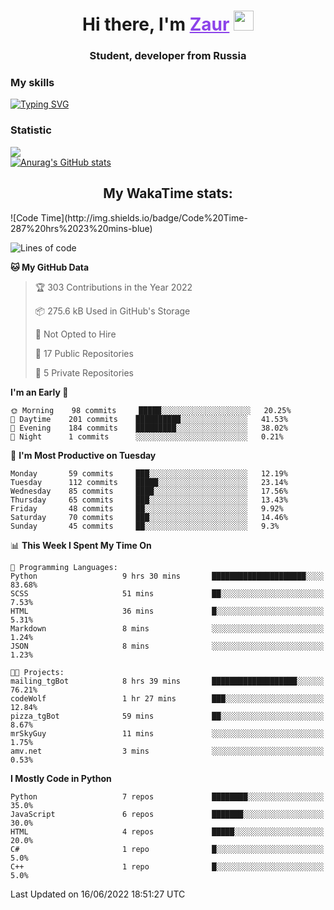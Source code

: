 <h1 align="center">
    Hi there, I'm 
    <a href="https://t.me/skyguy" target="_blank" style="color: #8C43EA">Zaur</a>
    <img src="https://github.com/blackcater/blackcater/raw/main/images/Hi.gif" height="32">
</h1>

<h3 align="center">
    Student, developer from Russia
</h3>  

### **My skills**
[![Typing SVG](https://readme-typing-svg.herokuapp.com?font=Oxanium&duration=3000&color=8C43EA&height=30&lines=Python%2C+JavaScript;Flask;Django+(in+near+future);React.js;HTML%2C+CSS+(SCSS))](https://git.io/typing-svg)

### **Statistic**
![](https://komarev.com/ghpvc/?username=mrskyguy&color=8C43EA)  
[![Anurag's GitHub stats](https://github-readme-stats.vercel.app/api?username=mrskyguy&count_private=true&show_icons=true&title_color=8C43EA&icon_color=BE57EA&bg_color=30,191919,341b56&text_color=B1B1B1&border_radius=10&hide_border=true&include_all_commits=1)](https://github.com/anuraghazra/github-readme-stats)  


<h2 align="center"> My WakaTime stats: </h2>
<!--START_SECTION:waka-->
![Code Time](http://img.shields.io/badge/Code%20Time-287%20hrs%2023%20mins-blue)

![Lines of code](https://img.shields.io/badge/From%20Hello%20World%20I%27ve%20Written-200%20Thousand%20lines%20of%20code-blue)

**🐱 My GitHub Data** 

> 🏆 303 Contributions in the Year 2022
 > 
> 📦 275.6 kB Used in GitHub's Storage 
 > 
> 🚫 Not Opted to Hire
 > 
> 📜 17 Public Repositories 
 > 
> 🔑 5 Private Repositories  
 > 
**I'm an Early 🐤** 

```text
🌞 Morning    98 commits     █████░░░░░░░░░░░░░░░░░░░░   20.25% 
🌆 Daytime    201 commits    ██████████░░░░░░░░░░░░░░░   41.53% 
🌃 Evening    184 commits    █████████░░░░░░░░░░░░░░░░   38.02% 
🌙 Night      1 commits      ░░░░░░░░░░░░░░░░░░░░░░░░░   0.21%

```
📅 **I'm Most Productive on Tuesday** 

```text
Monday       59 commits     ███░░░░░░░░░░░░░░░░░░░░░░   12.19% 
Tuesday      112 commits    █████░░░░░░░░░░░░░░░░░░░░   23.14% 
Wednesday    85 commits     ████░░░░░░░░░░░░░░░░░░░░░   17.56% 
Thursday     65 commits     ███░░░░░░░░░░░░░░░░░░░░░░   13.43% 
Friday       48 commits     ██░░░░░░░░░░░░░░░░░░░░░░░   9.92% 
Saturday     70 commits     ███░░░░░░░░░░░░░░░░░░░░░░   14.46% 
Sunday       45 commits     ██░░░░░░░░░░░░░░░░░░░░░░░   9.3%

```


📊 **This Week I Spent My Time On** 

```text
💬 Programming Languages: 
Python                   9 hrs 30 mins       █████████████████████░░░░   83.68% 
SCSS                     51 mins             ██░░░░░░░░░░░░░░░░░░░░░░░   7.53% 
HTML                     36 mins             █░░░░░░░░░░░░░░░░░░░░░░░░   5.31% 
Markdown                 8 mins              ░░░░░░░░░░░░░░░░░░░░░░░░░   1.24% 
JSON                     8 mins              ░░░░░░░░░░░░░░░░░░░░░░░░░   1.23%

🐱‍💻 Projects: 
mailing_tgBot            8 hrs 39 mins       ███████████████████░░░░░░   76.21% 
codeWolf                 1 hr 27 mins        ███░░░░░░░░░░░░░░░░░░░░░░   12.84% 
pizza_tgBot              59 mins             ██░░░░░░░░░░░░░░░░░░░░░░░   8.67% 
mrSkyGuy                 11 mins             ░░░░░░░░░░░░░░░░░░░░░░░░░   1.75% 
amv.net                  3 mins              ░░░░░░░░░░░░░░░░░░░░░░░░░   0.53%

```

**I Mostly Code in Python** 

```text
Python                   7 repos             ████████░░░░░░░░░░░░░░░░░   35.0% 
JavaScript               6 repos             ███████░░░░░░░░░░░░░░░░░░   30.0% 
HTML                     4 repos             █████░░░░░░░░░░░░░░░░░░░░   20.0% 
C#                       1 repo              █░░░░░░░░░░░░░░░░░░░░░░░░   5.0% 
C++                      1 repo              █░░░░░░░░░░░░░░░░░░░░░░░░   5.0%

```



 Last Updated on 16/06/2022 18:51:27 UTC
<!--END_SECTION:waka-->
